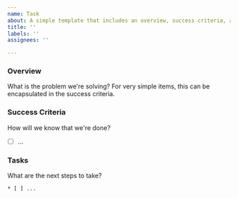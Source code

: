 ```yaml
---
name: Task
about: A simple template that includes an overview, success criteria, and a todo list.
title: ''
labels: ''
assignees: ''

---
```


### Overview

What is the problem we're solving? For very simple items, this can be encapsulated in the success criteria.

### Success Criteria

How will we know that we're done?

* [ ] ...


### Tasks
What are the next steps to take?

```[tasklist]
* [ ] ...
```
